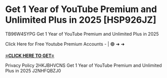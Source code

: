 # Get 1 Year of YouTube Premium and Unlimited Plus in 2025 [HSP926JZ]

TB96W4SYPG Get 1 Year of YouTube Premium and Unlimited Plus in 2025

Click Here for Free Youtube Premium Accounts - | 🟢 ➜ ➜ 

**[=CLICK HERE TO GET=](https://www.google.com/url?q=https%3A%2F%2Fappbitly.com%2FqzABk)**

Privacy Policy 2HKJBHVCNS Get 1 Year of YouTube Premium and Unlimited Plus in 2025 J2NHFQBZJ0

